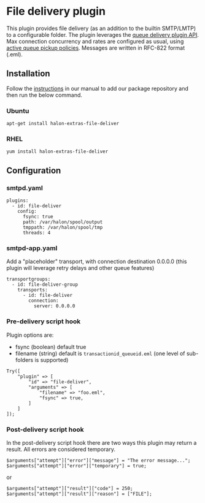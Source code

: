 # File delivery plugin

This plugin provides file delivery (as an addition to the builtin SMTP/LMTP) to a configurable folder.
The plugin leverages the [queue delivery plugin API](https://docs.halon.io/manual/plugins_native.html#id3).
Max connection concurrency and rates are configured as usual, using [active queue pickup policies](https://docs.halon.io/manual/queue.html#queue-pickup-policies).
Messages are written in RFC-822 format (.eml).

## Installation

Follow the [instructions](https://docs.halon.io/manual/comp_install.html#installation) in our manual to add our package repository and then run the below command.

### Ubuntu

```
apt-get install halon-extras-file-deliver
```

### RHEL

```
yum install halon-extras-file-deliver
```

## Configuration

### smtpd.yaml

```
plugins:
  - id: file-deliver
    config:
      fsync: true
      path: /var/halon/spool/output
      tmppath: /var/halon/spool/tmp
      threads: 4
```

### smtpd-app.yaml

Add a "placeholder" transport, with connection destination 0.0.0.0 (this plugin will leverage retry delays and other queue features)

```
transportgroups:
  - id: file-deliver-group
    transports:
      - id: file-deliver
        connection:
          server: 0.0.0.0
```

### Pre-delivery script hook

Plugin options are:

* fsync (boolean) default true
* filename (string) default is `transactionid_queueid.eml` (one level of sub-folders is supported)

```
Try([
    "plugin" => [
        "id" => "file-deliver",
        "arguments" => [
            "filename" => "foo.eml",
            "fsync" => true,
        ]
    ]
]);
```

### Post-delivery script hook

In the post-delivery script hook there are two ways this plugin may return a result. All errors are considered temporary.

```
$arguments["attempt"]["error"]["message"] = "The error message...";
$arguments["attempt"]["error"]["temporary"] = true;
```

or 

```
$arguments["attempt"]["result"]["code"] = 250;
$arguments["attempt"]["result"]["reason"] = ["FILE"];
```
